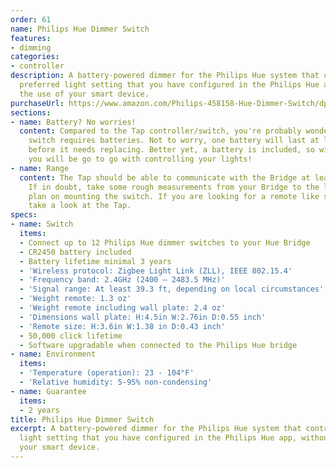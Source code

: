 ```yaml
---
order: 61
name: Philips Hue Dimmer Switch
features:
- dimming
categories:
- controller
description: A battery-powered dimmer for the Philips Hue system that controls your
  preferred light setting that you have configured in the Philips Hue app, without
  the use of your smart device.
purchaseUrl: https://www.amazon.com/Philips-458158-Hue-Dimmer-Switch/dp/B014H2OYVW?tag=meethue-20
sections:
- name: Battery? No worries!
  content: Compared to the Tap controller/switch, you're probably wondering why this
    switch requires batteries. Not to worry, one battery will last at least 3 years
    before it needs replacing. Better yet, a battery is included, so with purchase
    you will be go to go with controlling your lights!
- name: Range
  content: The Tap should be able to communicate with the Bridge at least 39 ft away.
    If in doubt, take some rough measurements from your Bridge to the location you
    plan on mounting the switch. If you are looking for a remote like switch/controller,
    take a look at the Tap.
specs:
- name: Switch
  items:
  - Connect up to 12 Philips Hue dimmer switches to your Hue Bridge
  - CR2450 battery included
  - Battery lifetime minimal 3 years
  - 'Wireless protocol: Zigbee Light Link (ZLL), IEEE 802.15.4'
  - 'Frequency band: 2.4GHz (2400 – 2483.5 MHz)'
  - 'Signal range: At least 39.3 ft, depending on local circumstances'
  - 'Weight remote: 1.3 oz'
  - 'Weight remote including wall plate: 2.4 oz'
  - 'Dimensions wall plate: H:4.5in W:2.76in D:0.55 inch'
  - 'Remote size: H:3.6in W:1.38 in D:0.43 inch'
  - 50,000 click lifetime
  - Software upgradable when connected to the Philips Hue bridge
- name: Environment
  items:
  - 'Temperature (operation): 23 - 104°F'
  - 'Relative humidity: 5-95% non-condensing'
- name: Guarantee
  items:
  - 2 years
title: Philips Hue Dimmer Switch
excerpt: A battery-powered dimmer for the Philips Hue system that controls your preferred
  light setting that you have configured in the Philips Hue app, without the use of
  your smart device.
---
```

